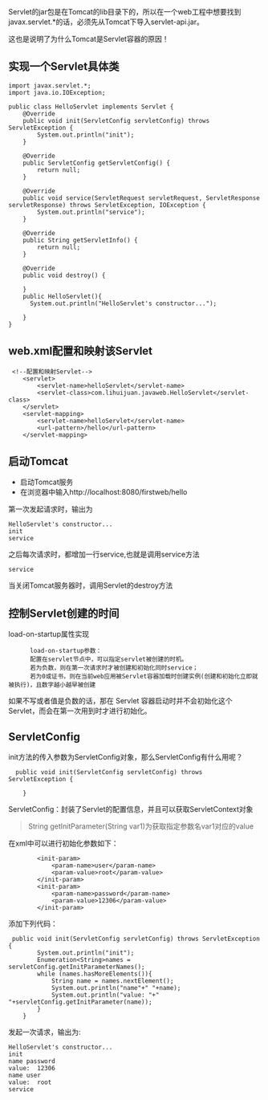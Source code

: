 Servlet的jar包是在Tomcat的lib目录下的，所以在一个web工程中想要找到javax.servlet.*的话，必须先从Tomcat下导入servlet-api.jar。

这也是说明了为什么Tomcat是Servlet容器的原因！

实现一个Servlet具体类
--
```
import javax.servlet.*;
import java.io.IOException;

public class HelloServlet implements Servlet {
    @Override
    public void init(ServletConfig servletConfig) throws ServletException {
        System.out.println("init");
    }

    @Override
    public ServletConfig getServletConfig() {
        return null;
    }

    @Override
    public void service(ServletRequest servletRequest, ServletResponse servletResponse) throws ServletException, IOException {
        System.out.println("service");
    }

    @Override
    public String getServletInfo() {
        return null;
    }

    @Override
    public void destroy() {

    }
    public HelloServlet(){
      System.out.println("HelloServlet's constructor...");

    }
}
```

web.xml配置和映射该Servlet
--
```
 <!--配置和映射Servlet-->
    <servlet>
        <servlet-name>helloServlet</servlet-name>
        <servlet-class>com.lihuijuan.javaweb.HelloServlet</servlet-class>
    </servlet>
    <servlet-mapping>
        <servlet-name>helloServlet</servlet-name>
        <url-pattern>/hello</url-pattern>
    </servlet-mapping>
```

启动Tomcat
--

* 启动Tomcat服务
* 在浏览器中输入http://localhost:8080/firstweb/hello

第一次发起请求时，输出为
```
HelloServlet's constructor...
init
service
```
之后每次请求时，都增加一行service,也就是调用service方法
```
service
```
当关闭Tomcat服务器时，调用Servlet的destroy方法

控制Servlet创建的时间
--
  load-on-startup属性实现
  ```
        load-on-startup参数：
        配置在servlet节点中，可以指定servlet被创建的时机。
        若为负数，则在第一次请求时才被创建和初始化同时service；
        若为0或证书，则在当前web应用被Servlet容器加载时创建实例(创建和初始化立即就被执行)，且数字越小越早被创建
 ```
如果不写或者值是负数的话，那在 Servlet 容器启动时并不会初始化这个 Servlet，而会在第一次用到时才进行初始化。


ServletConfig
--

init方法的传入参数为ServletConfig对象，那么ServletConfig有什么用呢？
```
  public void init(ServletConfig servletConfig) throws ServletException {
     
    }
```

ServletConfig：封装了Servlet的配置信息，并且可以获取ServletContext对象

>String getInitParameter(String var1)为获取指定参数名var1对应的value

在xml中可以进行初始化参数如下：
```
        <init-param>
            <param-name>user</param-name>
            <param-value>root</param-value>
        </init-param>
        <init-param>
            <param-name>password</param-name>
            <param-value>12306</param-value>
        </init-param>
```

添加下列代码：
```
 public void init(ServletConfig servletConfig) throws ServletException {
        System.out.println("init");
        Enumeration<String>names = servletConfig.getInitParameterNames();
        while (names.hasMoreElements()){
            String name = names.nextElement();
            System.out.println("name"+" "+name);
            System.out.println("value: "+" "+servletConfig.getInitParameter(name));
        }
    }
```

发起一次请求，输出为:
```
HelloServlet's constructor...
init
name password
value:  12306
name user
value:  root
service
```

